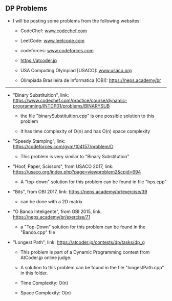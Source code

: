 ## DP Problems

* I will be posting some problems from the following websites: 

    - CodeChef: www.codechef.com  

    - LeetCode: www.leetcode.com  

    - codeforces: www.codeforces.com  

    - https://atcoder.jp  

    - USA Computing Olympiad [USACO]: www.usaco.org  

    - Olimpiada Brasileira de Informatica [OBI]: https://neps.academy/br

---

* "Binary Substituition", link: https://www.codechef.com/practice/course/dynamic-programming/INTDP01/problems/BINARYSUB  

    - the file "binarySubstituition.cpp" is one possible solution to this problem  

    - It has time complexity of O(n) and has O(n) space complexity  

* "Speedy Stamping", link: https://codeforces.com/gym/104157/problem/D  

    - This problem is very similar to "Binary Substitution"  

* "Hoof, Paper, Scissors", from USACO 2017, link: https://usaco.org/index.php?page=viewproblem2&cpid=694  

    - A "top-down" solution for this problem can be found in file "hps.cpp"  

* "Bits", from OBI 2017, link: https://neps.academy/br/exercise/39  

    - can be done with a 2D matrix  

* "O Banco Inteligente", from OBI 2015, link: https://neps.academy/br/exercise/71  

    - a "Top-Down" solution for this problem can be found in the "Banco.cpp" file  

* "Longest Path", link: https://atcoder.jp/contests/dp/tasks/dp_g  

    - This problem is part of a Dynamic Programming contest from AtCoder.jp online judge.

    - A solution to this problem can be found in the file "longestPath.cpp" in this folder.  

    - Time Complexity: O(n)  

    - Space Complexity: O(n)  